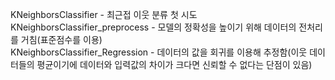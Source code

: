KNeighborsClassifier - 최근접 이웃 분류 첫 시도<br>
KNeighborsClassifier_preprocess - 모델의 정확성을 높이기 위해 데이터의 전처리를 거침(표준점수를 이용)<br>
KNeighborsClassifier_Regression - 데이터의 값을 회귀를 이용해 추정함(이웃 데이터들의 평균이기에 데이터와 입력값의 차이가 크다면 신뢰할 수 없다는 단점이 있음)